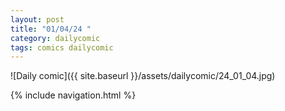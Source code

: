 ```yaml
---
layout: post
title: "01/04/24 "
category: dailycomic
tags: comics dailycomic
---
```

![Daily comic]({{ site.baseurl }}/assets/dailycomic/24_01_04.jpg)

{% include navigation.html %}


